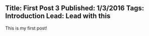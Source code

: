 Title: First Post 3
Published: 1/3/2016
Tags: Introduction
Lead: Lead with this
---
This is my first post!